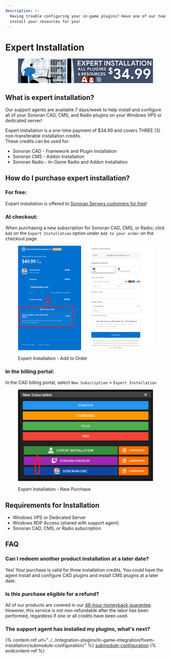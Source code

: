 ```yaml
---
description: >-
  Having trouble configuring your in-game plugins? Have one of our team members
  install your resources for you!
---
```


# Expert Installation

<figure><img src="../../.gitbook/assets/install2.png" alt=""><figcaption></figcaption></figure>

## What is expert installation?

Our support agents are available 7 days/week to help install and configure all of your Sonoran CAD, CMS, and Radio plugins on your Windows VPS or dedicated server!

Expert installation is a one-time payment of $34.99 and covers THREE (3) non-transferable installation credits.\
These credits can be used for:

* Sonoran CAD - Framework and Plugin Installation
* Sonoran CMS - Addon Installation
* Sonoran Radio - In-Game Radio and Addon Installation

## How do I purchase expert installation?

### For free:

Expert installation is offered to [Sonoran Servers customers for free](broken-reference)!

### At checkout:

When purchasing a new subscription for Sonoran CAD, CMS, or Radio; click `Add` on the `Expert Installation` option under `Add to your order` on the checkout page.

<figure><img src="../../.gitbook/assets/image (35).png" alt=""><figcaption><p>Expert Installation - Add to Order</p></figcaption></figure>

### In the billing portal:

In the CAD billing portal, select `New Subscription` > `Expert Installation`

<figure><img src="../../.gitbook/assets/image (36).png" alt=""><figcaption><p>Expert Installation - New Purchase</p></figcaption></figure>

## Requirements for Installation

* Windows VPS or Dedicated Server
* Windows RDP Access (shared with support agent)
* Sonoran CAD, CMS, or Radio subscription

## FAQ

### Can I redeem another product installation at a later date?

Yes! Your purchase is valid for three installation credits. You could have the agent install and configure CAD plugins and install CMS plugins at a later date.

### Is this purchase eligible for a refund?

All of our products are covered in our [48-hour moneyback guarantee](https://sonoransoftware.com/assets/files/internal/purchase_policy.pdf). However, this service is not non-refundable after the labor has been performed, regardless if one or all credits have been used.

### The support agent has installed my plugins, what's next?

{% content-ref url="../../integration-plugins/in-game-integration/fivem-installation/submodule-configuration/" %}
[submodule-configuration](../../integration-plugins/in-game-integration/fivem-installation/submodule-configuration/)
{% endcontent-ref %}
